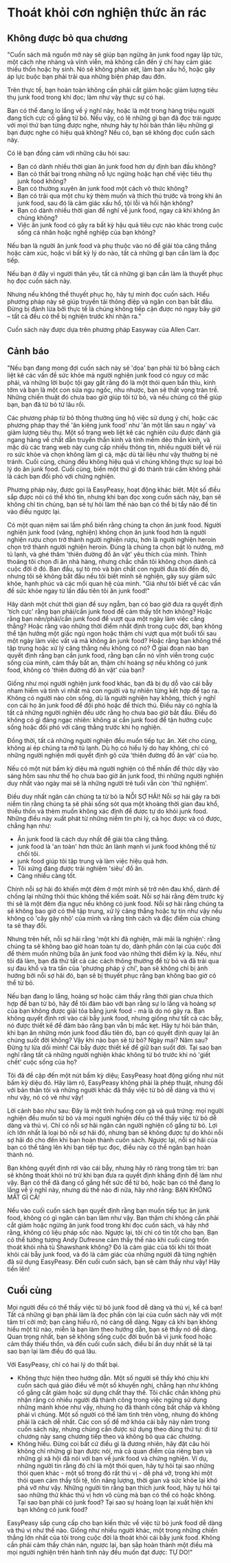 # Thoát khỏi cơn nghiện thức ăn rác

## Không được bỏ qua chương 

"Cuốn sách mã nguồn mở này sẽ giúp bạn ngừng ăn junk food ngay lập tức, một cách nhẹ nhàng và vĩnh viễn, mà không cần đến ý chí hay cảm giác thiếu thốn hoặc hy sinh. Nó sẽ không phán xét, làm bạn xấu hổ, hoặc gây áp lực buộc bạn phải trải qua những biện pháp đau đớn.

Trên thực tế, bạn hoàn toàn không cần phải cắt giảm hoặc giảm lượng tiêu thụ junk food trong khi đọc; làm như vậy thực sự có hại.

Bạn có thể đang lo lắng về ý nghĩ này, hoặc là một trong hàng triệu người đang tích cực cố gắng từ bỏ. Nếu vậy, có lẽ những gì bạn đã đọc trái ngược với mọi thứ bạn từng được nghe, nhưng hãy tự hỏi bản thân liệu những gì bạn được nghe có hiệu quả không? Nếu có, bạn sẽ không đọc cuốn sách này.

Có lẽ bạn đồng cảm với những câu hỏi sau:

- Bạn có dành nhiều thời gian ăn junk food hơn dự định ban đầu không?
- Bạn có thất bại trong những nỗ lực ngừng hoặc hạn chế việc tiêu thụ junk food không?
- Bạn có thường xuyên ăn junk food một cách vô thức không?
- Bạn có trải qua một chu kỳ thèm muốn và thích thú trước và trong khi ăn junk food, sau đó là cảm giác xấu hổ, tội lỗi và hối hận không?
- Bạn có dành nhiều thời gian để nghĩ về junk food, ngay cả khi không ăn chúng không?
- Việc ăn junk food có gây ra bất kỳ hậu quả tiêu cực nào khác trong cuộc sống cá nhân hoặc nghề nghiệp của bạn không?

Nếu bạn là người ăn junk food và phụ thuộc vào nó để giải tỏa căng thẳng hoặc cảm xúc, hoặc vì bất kỳ lý do nào, tất cả những gì bạn cần làm là đọc tiếp.

Nếu bạn ở đây vì người thân yêu, tất cả những gì bạn cần làm là thuyết phục họ đọc cuốn sách này.

Nhưng nếu không thể thuyết phục họ, hãy tự mình đọc cuốn sách. Hiểu phương pháp này sẽ giúp truyền tải thông điệp và ngăn con bạn bắt đầu. Đừng bị đánh lừa bởi thực tế là chúng không tiếp cận được nó ngay bây giờ – tất cả đều có thể bị nghiện trước khi nhận ra."

Cuốn sách này được dựa trên phương pháp Easyway của Allen Carr.

## Cảnh báo

"Nếu bạn đang mong đợi cuốn sách này sẽ 'dọa' bạn phải từ bỏ bằng cách liệt kê các vấn đề sức khỏe mà người nghiện junk food có nguy cơ mắc phải, và những lời buộc tội gay gắt rằng đó là một thói quen bẩn thỉu, kinh tởm và bạn là một con sứa ngu ngốc, nhu nhược, bạn sẽ thất vọng tràn trề. Những chiến thuật đó chưa bao giờ giúp tôi từ bỏ, và nếu chúng có thể giúp bạn, bạn đã từ bỏ từ lâu rồi.

Các phương pháp từ bỏ thông thường ủng hộ việc sử dụng ý chí, hoặc các phương pháp thay thế 'ăn kiêng junk food' như 'ăn một lần sau n ngày' và giảm lượng tiêu thụ. Một số trang web liệt kê các nghiên cứu được đánh giá ngang hàng về chất dẫn truyền thần kinh và tính mềm dẻo thần kinh, và mặc dù các trang web này cung cấp nhiều thông tin, nhiều người biết về rủi ro sức khỏe và chọn không làm gì cả, mặc dù tài liệu như vậy thường bị né tránh. Cuối cùng, chúng đều không hiệu quả vì chúng không thực sự loại bỏ lý do ăn junk food. Cuối cùng, biến một thứ gì đó thành trái cấm không phải là cách bạn đối phó với chứng nghiện.

Phương pháp này, được gọi là EasyPeasy, hoạt động khác biệt. Một số điều sắp được nói có thể khó tin, nhưng khi bạn đọc xong cuốn sách này, bạn sẽ không chỉ tin chúng, bạn sẽ tự hỏi làm thế nào bạn có thể bị tẩy não để tin vào điều ngược lại.

Có một quan niệm sai lầm phổ biến rằng chúng ta chọn ăn junk food. Người nghiện junk food (vâng, nghiện) không chọn ăn junk food hơn là người nghiện rượu chọn trở thành người nghiện rượu, hơn là người nghiện heroin chọn trở thành người nghiện heroin. Đúng là chúng ta chọn bật lò nướng, mở tủ lạnh, và ghé thăm 'thiên đường đồ ăn vặt' yêu thích của mình. Thỉnh thoảng tôi chọn đi ăn nhà hàng, nhưng chắc chắn tôi không chọn dành cả cuộc đời ở đó. Ban đầu, sự tò mò và bản chất con người đưa tôi đến đó, nhưng tôi sẽ không bắt đầu nếu tôi biết mình sẽ nghiện, gây suy giảm sức khỏe, hạnh phúc và các mối quan hệ của mình. "Giá như tôi biết về các vấn đề sức khỏe ngay từ lần đầu tiên tôi ăn junk food!"

Hãy dành một chút thời gian để suy ngẫm, bạn có bao giờ đưa ra quyết định 'tích cực' rằng bạn phải/cần junk food để cảm thấy tốt hơn không? Hoặc rằng bạn nên/phải/cần junk food để vượt qua một ngày làm việc căng thẳng? Hoặc rằng vào những thời điểm nhất định trong cuộc đời, bạn không thể tận hưởng một giấc ngủ ngon hoặc thậm chí vượt qua một buổi tối sau một ngày làm việc vất vả mà không ăn junk food? Hoặc rằng bạn không thể tập trung hoặc xử lý căng thẳng nếu không có nó? Ở giai đoạn nào bạn quyết định rằng bạn cần junk food, rằng bạn cần nó vĩnh viễn trong cuộc sống của mình, cảm thấy bất an, thậm chí hoảng sợ nếu không có junk food, không có 'thiên đường đồ ăn vặt' của bạn?

Giống như mọi người nghiện junk food khác, bạn đã bị dụ dỗ vào cái bẫy nham hiểm và tinh vi nhất mà con người và tự nhiên từng kết hợp để tạo ra. Không có người nào còn sống, dù là người nghiện hay không, thích ý nghĩ con cái họ ăn junk food để đối phó hoặc để thích thú. Điều này có nghĩa là tất cả những người nghiện đều ước rằng họ chưa bao giờ bắt đầu. Điều đó không có gì đáng ngạc nhiên: không ai cần junk food để tận hưởng cuộc sống hoặc đối phó với căng thẳng trước khi họ nghiện.

Đồng thời, tất cả những người nghiện đều muốn tiếp tục ăn. Xét cho cùng, không ai ép chúng ta mở tủ lạnh. Dù họ có hiểu lý do hay không, chỉ có những người nghiện mới quyết định gõ cửa 'thiên đường đồ ăn vặt' của họ.

Nếu có một nút bấm kỳ diệu mà người nghiện có thể nhấn để thức dậy vào sáng hôm sau như thể họ chưa bao giờ ăn junk food, thì những người nghiện duy nhất vào ngày mai sẽ là những người trẻ tuổi vẫn còn 'thử nghiệm'.

Điều duy nhất ngăn cản chúng ta từ bỏ là NỖI SỢ HÃI! Nỗi sợ hãi gây ra bởi niềm tin rằng chúng ta sẽ phải sống sót qua một khoảng thời gian đau khổ, thiếu thốn và thèm muốn không xác định để được tự do khỏi junk food. Những điều này xuất phát từ những niềm tin phi lý, cả học được và có được, chẳng hạn như:

* Ăn junk food là cách duy nhất để giải tỏa căng thẳng.
* junk food là 'an toàn' hơn thức ăn lành mạnh vì junk food không thể từ chối tôi.
* junk food giúp tôi tập trung và làm việc hiệu quả hơn.
* Tôi xứng đáng được trải nghiệm 'siêu' đồ ăn.
* Càng nhiều càng tốt.

Chính nỗi sợ hãi đó khiến một đêm ở một mình sẽ trở nên đau khổ, dành để chống lại những thôi thúc không thể kiểm soát. Nỗi sợ hãi rằng đêm trước kỳ thi sẽ là một đêm địa ngục nếu không có junk food. Nỗi sợ hãi rằng chúng ta sẽ không bao giờ có thể tập trung, xử lý căng thẳng hoặc tự tin như vậy nếu không có 'cây gậy nhỏ' của mình và rằng tính cách và đặc điểm của chúng ta sẽ thay đổi.

Nhưng trên hết, nỗi sợ hãi rằng 'một khi đã nghiện, mãi mãi là nghiện': rằng chúng ta sẽ không bao giờ hoàn toàn tự do, dành phần còn lại của cuộc đời để thèm muốn những bữa ăn junk food vào những thời điểm kỳ lạ. Nếu, như tôi đã làm, bạn đã thử tất cả các cách thông thường để từ bỏ và đã trải qua sự đau khổ và tra tấn của 'phương pháp ý chí', bạn sẽ không chỉ bị ảnh hưởng bởi nỗi sợ hãi đó, bạn sẽ bị thuyết phục rằng bạn không bao giờ có thể từ bỏ.

Nếu bạn đang lo lắng, hoảng sợ hoặc cảm thấy rằng thời gian chưa thích hợp để bạn từ bỏ, hãy để tôi đảm bảo với bạn rằng sự lo lắng và hoảng sợ của bạn không được giải tỏa bằng junk food - mà là do nó gây ra. Bạn không quyết định rơi vào cái bẫy junk food, nhưng giống như tất cả các bẫy, nó được thiết kế để đảm bảo rằng bạn vẫn bị mắc kẹt. Hãy tự hỏi bản thân, khi bạn ăn những món junk food đầu tiên đó, bạn có quyết định quay lại ăn chúng suốt đời không? Vậy khi nào bạn sẽ từ bỏ? Ngày mai? Năm sau? Đừng tự lừa dối mình! Cái bẫy được thiết kế để giữ bạn suốt đời. Tại sao bạn nghĩ rằng tất cả những người nghiện khác không từ bỏ trước khi nó 'giết chết' cuộc sống của họ?

Tôi đã đề cập đến một nút bấm kỳ diệu; EasyPeasy hoạt động giống như nút bấm kỳ diệu đó. Hãy làm rõ, EasyPeasy không phải là phép thuật, nhưng đối với bản thân tôi và những người khác đã thấy việc từ bỏ dễ dàng và thú vị như vậy, nó có vẻ như vậy!

Lời cảnh báo như sau: Đây là một tình huống con gà và quả trứng: mọi người nghiện đều muốn từ bỏ và mọi người nghiện đều có thể thấy việc từ bỏ dễ dàng và thú vị. Chỉ có nỗi sợ hãi ngăn cản người nghiện cố gắng từ bỏ. Lợi ích lớn nhất là loại bỏ nỗi sợ hãi đó, nhưng bạn sẽ không được tự do khỏi nỗi sợ hãi đó cho đến khi bạn hoàn thành cuốn sách. Ngược lại, nỗi sợ hãi của bạn có thể tăng lên khi bạn tiếp tục đọc, điều này có thể ngăn bạn hoàn thành nó.

Bạn không quyết định rơi vào cái bẫy, nhưng hãy rõ ràng trong tâm trí: bạn sẽ không thoát khỏi nó trừ khi bạn đưa ra quyết định khẳng định để làm như vậy. Bạn có thể đã đang cố gắng hết sức để từ bỏ, hoặc bạn có thể đang lo lắng về ý nghĩ này, nhưng dù thế nào đi nữa, hãy nhớ rằng: BẠN KHÔNG MẤT GÌ CẢ!

Nếu vào cuối cuốn sách bạn quyết định rằng bạn muốn tiếp tục ăn junk food, không có gì ngăn cản bạn làm như vậy. Bạn thậm chí không cần phải cắt giảm hoặc ngừng ăn junk food trong khi đọc cuốn sách, và hãy nhớ rằng, không có liệu pháp sốc nào. Ngược lại, tôi chỉ có tin tốt cho bạn. Bạn có thể tưởng tượng Andy Dufresne cảm thấy thế nào khi cuối cùng trốn thoát khỏi nhà tù Shawshank không? Đó là cảm giác của tôi khi tôi thoát khỏi cái bẫy junk food, và đó là cảm giác của những người đã từng nghiện đã sử dụng EasyPeasy. Đến cuối cuốn sách, bạn sẽ cảm thấy như vậy! Hãy tiến lên!

## Cuối cùng

Mọi người đều có thể thấy việc từ bỏ junk food dễ dàng và thú vị, kể cả bạn! Tất cả những gì bạn phải làm là đọc phần còn lại của cuốn sách này với một tâm trí cởi mở; bạn càng hiểu rõ, nó càng dễ dàng. Ngay cả khi bạn không hiểu một từ nào, miễn là bạn làm theo hướng dẫn, bạn sẽ thấy nó dễ dàng. Quan trọng nhất, bạn sẽ không sống cuộc đời buồn bã vì junk food hoặc cảm thấy thiếu thốn, và đến cuối cuốn sách, điều bí ẩn duy nhất sẽ là tại sao bạn lại làm điều đó quá lâu.

Với EasyPeasy, chỉ có hai lý do thất bại.

* Không thực hiện theo hướng dẫn. Một số người sẽ thấy khó chịu khi cuốn sách quá giáo điều về một số khuyến nghị, chẳng hạn như không cố gắng cắt giảm hoặc sử dụng chất thay thế. Tôi chắc chắn không phủ nhận rằng có nhiều người đã thành công trong việc ngừng sử dụng những mánh khóe như vậy, nhưng họ đã thành công bất chấp và không phải vì chúng. Một số người có thể làm tình trên võng, nhưng đó không phải là cách dễ nhất. Các con số để mở khóa cái bẫy này nằm trong cuốn sách này, nhưng chúng cần được sử dụng theo đúng thứ tự: đi từ chương này sang chương tiếp theo và không bỏ qua các chương.
* Không hiểu. Đừng coi bất cứ điều gì là đương nhiên, hãy đặt câu hỏi không chỉ những gì bạn được nói, mà cả quan điểm của riêng bạn và những gì xã hội đã nói với bạn về junk food và chứng nghiện. Ví dụ, những người tin rằng đó chỉ là một thói quen, hãy tự hỏi tại sao những thói quen khác - một số trong đó rất thú vị - dễ phá vỡ, trong khi một thói quen cảm thấy tồi tệ, tốn năng lượng, thời gian và sức khỏe lại khó phá vỡ như vậy. Những người tin rằng bạn thích junk food, hãy tự hỏi tại sao những thứ khác thú vị hơn vô cùng mà bạn có thể có hoặc không. Tại sao bạn phải có junk food? Tại sao sự hoảng loạn lại xuất hiện khi bạn không có junk food?

EasyPeasy sắp cung cấp cho bạn kiến thức về việc từ bỏ junk food dễ dàng và thú vị như thế nào. Giống như nhiều người khác, một trong những chiến thắng lớn nhất của tôi trong cuộc đời là thoát khỏi cái bẫy junk food. Không cần phải cảm thấy chán nản, ngược lại, bạn sắp hoàn thành một điều mà mọi người nghiện trên hành tinh này đều muốn đạt được: TỰ DO!"
